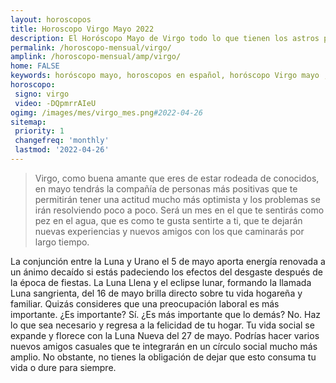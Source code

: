 ```yaml
---
layout: horoscopos
title: Horoscopo Virgo Mayo 2022
description: El Horóscopo Mayo de Virgo todo lo que tienen los astros preparados para este mes, amor, trabajo, familia. Todo sobre astrologia, tarot, predicciones. Horoscopo gratis en español, predicciones y astrología.
permalink: /horoscopo-mensual/virgo/
amplink: /horoscopo-mensual/amp/virgo/
home: FALSE
keywords: horóscopo mayo, horoscopos en español, horóscopo Virgo mayo , horóscopo esperanza gracia, horoscop, horóscopos gratis, horoscopo Virgo, Tarot, Astrologia, Zodíaco, Virgo, horoscopo gratis, horoscopo del mes 
horoscopo:
 signo: virgo
 video: -DQpmrrAIeU
ogimg: /images/mes/virgo_mes.png#2022-04-26
sitemap:
 priority: 1
 changefreq: 'monthly'
 lastmod: '2022-04-26'
---
```



 > Virgo, como buena amante que eres de estar rodeada de conocidos, en mayo tendrás la compañía de personas más positivas que te permitirán tener una actitud mucho más optimista y los problemas se irán resolviendo poco a poco.
Será un mes en el que te sentirás como pez en el agua, que es como te gusta sentirte a ti, que te dejarán nuevas experiencias y nuevos amigos con los que caminarás por largo tiempo. 



La conjunción entre la Luna y Urano el 5 de mayo aporta energía renovada a un ánimo decaído si estás padeciendo los efectos del desgaste después de la época de fiestas. La Luna Llena y el eclipse lunar, formando la llamada Luna sangrienta, del 16 de mayo brilla directo sobre tu vida hogareña y familiar. Quizás consideres que una preocupación laboral es más importante. ¿Es importante? Sí. ¿Es más importante que lo demás? No. Haz lo que sea necesario y regresa a la felicidad de tu hogar. Tu vida social se expande y florece con la Luna Nueva del 27 de mayo. Podrías hacer varios nuevos amigos casuales que te integrarán en un círculo social mucho más amplio. No obstante, no tienes la obligación de dejar que esto consuma tu vida o dure para siempre.